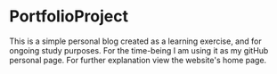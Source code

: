 # PortfolioProject

This is a simple personal blog created as a learning exercise, and for ongoing study purposes. For the time-being I am using it as my
gitHub personal page. For further explanation view the website's home page. 

